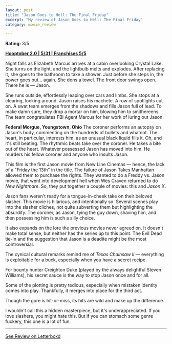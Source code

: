 ```yaml
---
layout: post
title: "Jason Goes to Hell: The Final Friday"
excerpt: "My review of Jason Goes to Hell: The Final Friday"
category: movie_review

---
```


**Rating:** 3/5

<b><a href="https://boxd.it/pRPis/detail">Hooptober 2.0 | 5/31 | Franchises 5/5</a></b>

Night falls as Elizabeth Marcus arrives at a cabin overlooking Crystal Lake. She turns on the light, and the lightbulb melts and explodes. After replacing it, she goes to the bathroom to take a shower. Just before she steps in, the power goes out… again. She dons a towel. The front door swings open. There he is — Jason.

She runs outside, effortlessly leaping over cars and limbs. She stops at a clearing, looking around. Jason raises his machete. A row of spotlights cut on. A swat team emerges from the shadows and fills Jason full of lead. To make damn sure, they drop a mortar on him, blowing him to smithereens. The team congratulates FBI Agent Marcus for her work of luring out Jason.

<b>Federal Morgue, Youngstown, Ohio</b>
The coroner performs an autopsy on Jason's body, commenting on the hundreds of bullets and whatnot. The heart, in particular, interests him, as an unusual black liquid fills it. Oh, and it's still beating. The rhythmic beats take over the coroner. He takes a bite out of the heart. Whatever possessed Jason has moved into him. He murders his fellow coroner and anyone who insults Jason.

This film is the first Jason movie from New Line Cinemas — hence, the lack of a "Friday the 13th" in the title. The failure of Jason Takes Manhattan allowed them to purchase the rights. They wanted to do a Freddy vs. Jason movie, that went into development hell when Wes Craven returned to do <i>New Nightmare</i>. So, they put together a couple of movies: this and <i>Jason X</i>.

Jason fans weren't ready for a tongue-in-cheek take on their beloved slasher. This movie is hilarious, and intentionally so. Several scenes play into the slasher cliches, not quite subverting them but highlighting the absurdity. The coroner, as Jason, tying the guy down, shaving him, and then possessing him is such a silly choice.

It also expands on the lore the previous movies never agreed on. It doesn't make total sense, but neither has the series up to this point. The Evil Dead tie-in and the suggestion that Jason is a deadite might be the most controversial.

The cynical cultural remarks remind me of <i>Texas Chainsaw II</i> — everything is exploitable for a buck, especially when you have a secret recipe.

For bounty hunter Creighton Duke (played by the always delightful Steven Williams), his secret sauce is the way to stop Jason once and for all.

Some of the plotting is pretty tedious, especially when mistaken identity comes into play. Thankfully, it merges into place for the third act.

Though the gore is hit-or-miss, its hits are wild and make up the difference.

I wouldn't call this a hidden masterpiece, but it's underappreciated. If you love slashers, you might hate this. But if you can stomach some genre fuckery, this one is a lot of fun.

<hr>

[See Review on Letterboxd](https://boxd.it/6PM6uT)
